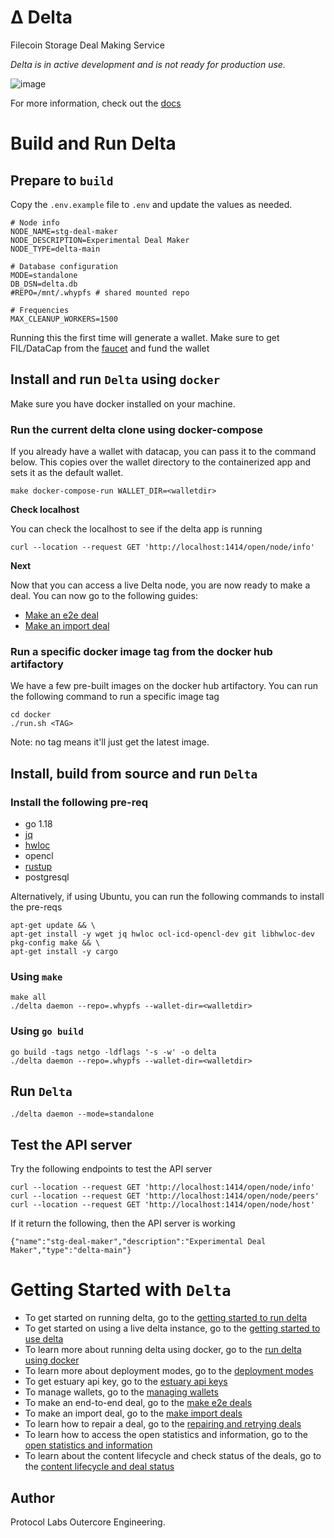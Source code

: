 # Δ Delta
Filecoin Storage Deal Making Service

*Delta is in active development and is not ready for production use.*

![image](https://user-images.githubusercontent.com/4479171/226853191-e19e8fa4-abc1-4652-970f-d3d6cea0df13.png)


For more information, check out the [docs](docs)

# Build and Run Delta

## Prepare to `build`
Copy the `.env.example` file to `.env` and update the values as needed.

```
# Node info
NODE_NAME=stg-deal-maker
NODE_DESCRIPTION=Experimental Deal Maker
NODE_TYPE=delta-main

# Database configuration
MODE=standalone
DB_DSN=delta.db
#REPO=/mnt/.whypfs # shared mounted repo

# Frequencies
MAX_CLEANUP_WORKERS=1500
```

Running this the first time will generate a wallet. Make sure to get FIL/DataCap from the [faucet](https://verify.glif.io/) and fund the wallet

## Install and run `Delta` using `docker`
Make sure you have docker installed on your machine.

### Run the current delta clone using docker-compose
If you already have a wallet with datacap, you can pass it to the command below. This copies over the wallet directory to the containerized app and sets it as the default wallet.
```
make docker-compose-run WALLET_DIR=<walletdir>
```

**Check localhost**

You can check the localhost to see if the delta app is running
```
curl --location --request GET 'http://localhost:1414/open/node/info'
```

**Next**

Now that you can access a live Delta node, you are now ready to make a deal. You can now go to the following guides:

- [Make an e2e deal](docs/make-e2e-deal.md)
- [Make an import deal](docs/make-import-deal.md)


### Run a specific docker image tag from the docker hub artifactory
We have a few pre-built images on the docker hub artifactory. You can run the following command to run a specific image tag 
```
cd docker
./run.sh <TAG> 
```
Note: no tag means it'll just get the latest image.

## Install, build from source and run `Delta`
### Install the following pre-req
- go 1.18
- [jq](https://stedolan.github.io/jq/)
- [hwloc](https://www.open-mpi.org/projects/hwloc/)
- opencl
- [rustup](https://rustup.rs/)
- postgresql

Alternatively, if using Ubuntu, you can run the following commands to install the pre-reqs
```
apt-get update && \
apt-get install -y wget jq hwloc ocl-icd-opencl-dev git libhwloc-dev pkg-config make && \
apt-get install -y cargo
```

### Using `make` 
```
make all
./delta daemon --repo=.whypfs --wallet-dir=<walletdir>
```

### Using `go build`
```
go build -tags netgo -ldflags '-s -w' -o delta
./delta daemon --repo=.whypfs --wallet-dir=<walletdir>
```

## Run `Delta`
```
./delta daemon --mode=standalone
```

## Test the API server
Try the following endpoints to test the API server
```
curl --location --request GET 'http://localhost:1414/open/node/info'
curl --location --request GET 'http://localhost:1414/open/node/peers'
curl --location --request GET 'http://localhost:1414/open/node/host'
```

If it return the following, then the API server is working
```
{"name":"stg-deal-maker","description":"Experimental Deal Maker","type":"delta-main"}
```


# Getting Started with `Delta`
- To get started on running delta, go to the [getting started to run delta](docs/getting-started-run-delta.md)
- To get started on using a live delta instance, go to the [getting started to use delta](docs/getting-started-use-delta.md)
- To learn more about running delta using docker, go to the [run delta using docker](docs/running-delta-docker.md)
- To learn more about deployment modes, go to the [deployment modes](docs/deployment-modes.md)
- To get estuary api key, go to the [estuary api keys](docs/getting-estuary-api-key.md)
- To manage wallets, go to the [managing wallets](docs/manage-wallets.md)
- To make an end-to-end deal, go to the [make e2e deals](docs/make-e2e-deal.md)
- To make an import deal, go to the [make import deals](docs/make-import-deal.md)
- To learn how to repair a deal, go to the [repairing and retrying deals](docs/repair.md)
- To learn how to access the open statistics and information, go to the [open statistics and information](docs/open-stats-info.md)
- To learn about the content lifecycle and check status of the deals, go to the [content lifecycle and deal status](docs/deal-status.md)

## Author
Protocol Labs Outercore Engineering.
